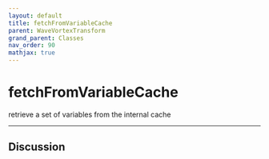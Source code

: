 ```yaml
---
layout: default
title: fetchFromVariableCache
parent: WaveVortexTransform
grand_parent: Classes
nav_order: 90
mathjax: true
---
```


#  fetchFromVariableCache

retrieve a set of variables from the internal cache


---

## Discussion

  
